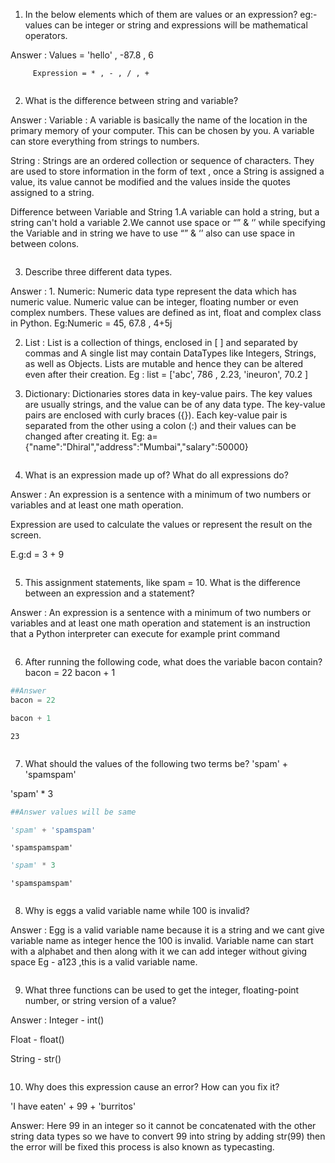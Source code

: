 1. In the below elements which of them are values or an expression? eg:- values can be
integer or string and expressions will be mathematical operators.

Answer : Values = 'hello' , -87.8 , 6

         Expression = * , - , / , +


```python

```

2. What is the difference between string and variable?

Answer : Variable : A variable is basically the name of the location in the primary memory of your computer. This can be chosen by you. A variable can store everything from strings to numbers.

String : Strings are an ordered collection or sequence of characters. They are used to store information in the form of text , once a String is assigned a value, its value cannot be modified and the values inside the quotes assigned to a string.

Difference between Variable and String
1.A variable can hold a string, but a string can't hold a variable
2.We cannot use space or “” & ‘’ while specifying the Variable and in string we have to use “” & ‘’ also can use space in between colons.


```python

```

3. Describe three different data types.

Answer : 1. Numeric:  Numeric data type represent the data which has numeric value. Numeric value can be integer, floating number or even complex numbers. These values are defined as int, float and complex class in Python.
Eg:Numeric = 45, 67.8 , 4+5j


2. List :  List is a collection of things, enclosed in [ ] and separated by commas and A single list may contain DataTypes like Integers, Strings, as well as Objects. Lists are mutable and hence they can be altered even after their creation.
Eg : list = ['abc', 786 , 2.23, 'ineuron', 70.2 ]


3. Dictionary:  Dictionaries stores data in key-value pairs. The key values are usually strings, and the value can be of any data type. The key-value pairs are enclosed with curly braces ({}). Each key-value pair is separated from the other using a colon (:) and their values can be changed after creating it.
Eg: a={"name":"Dhiral","address":"Mumbai","salary":50000}


```python

```

4. What is an expression made up of? What do all expressions do?

Answer : An expression is a sentence with a minimum of two numbers or variables and at least one math operation. 

Expression are used to calculate the values or represent the result on the screen.

E.g:d = 3 + 9 
     


```python

```

5. This assignment statements, like spam = 10. What is the difference between an
expression and a statement?

Answer : An expression is a sentence with a minimum of two numbers or variables and at least one math operation and statement is an instruction that a Python interpreter can execute for example print command


```python

```

6. After running the following code, what does the variable bacon contain?
bacon = 22
bacon + 1


```python
##Answer
bacon = 22
```


```python
bacon + 1 
```




    23




```python

```

7. What should the values of the following two terms be?
'spam' + 'spamspam'

'spam' * 3


```python
##Answer values will be same 

'spam' + 'spamspam'
```




    'spamspamspam'




```python
'spam' * 3
```




    'spamspamspam'




```python

```

8. Why is eggs a valid variable name while 100 is invalid?

Answer : Egg is a valid variable name because it is a string and we cant give variable name as integer hence the 100 is invalid. Variable name can start with a alphabet and then along with it we can add integer without giving space Eg - a123 ,this is a valid variable name.


```python

```

9. What three functions can be used to get the integer, floating-point number, or string
version of a value?

Answer : Integer - int()

  Float  - float()
         
  String - str()


```python

```

10. Why does this expression cause an error? How can you fix it?

'I have eaten' + 99 + 'burritos' 

Answer: Here 99 in an integer so it cannot be concatenated with the other string data types so we have to convert 99 into string by adding str(99) then the error will be fixed this process is also known as typecasting.


```python

```


```python

```
